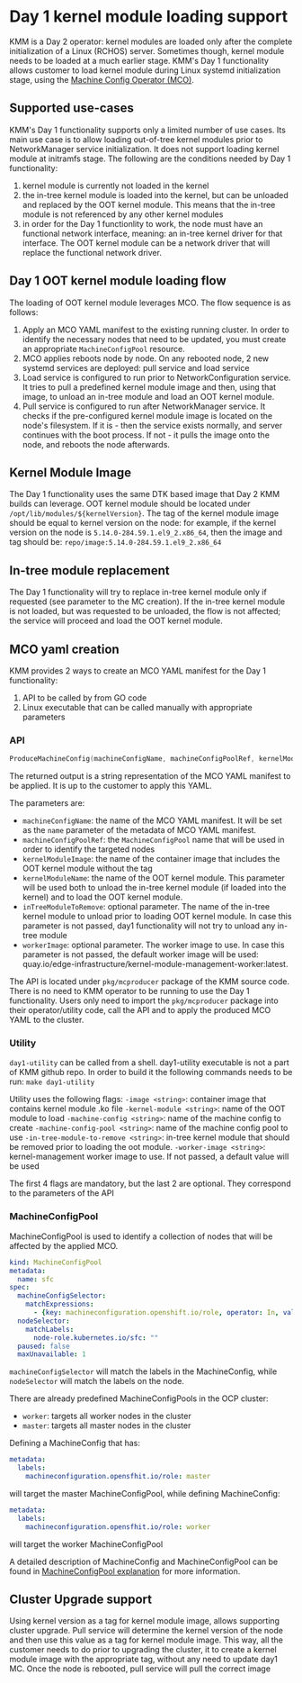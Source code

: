 # Day 1 kernel module loading support

KMM is a Day 2 operator: kernel modules are loaded only after the complete initialization of a Linux (RCHOS) server.
Sometimes though, kernel module needs to be loaded at a much earlier stage.
KMM's Day 1 functionality allows customer to load kernel module during Linux systemd initialization stage, using the [Machine Config Operator (MCO)](https://docs.openshift.com/container-platform/4.13/post_installation_configuration/machine-configuration-tasks.html).

## Supported use-cases

KMM's Day 1 functionality supports only a limited number of use cases. Its main use case is to allow loading out-of-tree kernel modules
prior to NetworkManager service initialization. It does not support loading kernel module at initramfs stage.
The following are the conditions needed by Day 1 functionality:

1. kernel module is currently not loaded in the kernel
2. the in-tree kernel module is loaded into the kernel, but can be unloaded and replaced by the OOT kernel module.
   This means that the in-tree module is not referenced by any other kernel modules
3. in order for the Day 1 functionlity to work, the node must have an functional network interface, meaning: an in-tree kernel driver for that interface.
   The OOT kernel module can be a network driver that will replace the functional network driver.

## Day 1 OOT kernel module loading flow

The loading of OOT kernel module leverages MCO. The flow sequence is as follows:

1. Apply an MCO YAML manifest to the existing running cluster. In order to identify the necessary nodes that need to be
   updated, you must create an appropriate `MachineConfigPool` resource.
2. MCO applies reboots node by node. On any rebooted node, 2 new systemd services are deployed: pull service and load service
3. Load service is configured to run prior to NetworkConfiguration service. It tries to pull a predefined kernel module image
   and then, using that image, to unload an in-tree module and load an OOT kernel module. 
4. Pull service is configured to run after NetworkManager service. It checks if the pre-configured kernel module image is located
   on the node's filesystem. If it is - then the service exists normally, and server continues with the boot process.
   If not - it pulls the image onto the node, and reboots the node afterwards.

## Kernel Module Image

The Day 1 functionality uses the same DTK based image that Day 2 KMM builds can leverage.
OOT kernel module should be located under `/opt/lib/modules/${kernelVersion}`.
The tag of the kernel module image should be equal to kernel version on the node: for example,
if the kernel version on the node is `5.14.0-284.59.1.el9_2.x86_64`, then the image and tag should be:
`repo/image:5.14.0-284.59.1.el9_2.x86_64`

## In-tree module replacement

The Day 1 functionality will try to replace in-tree kernel module only if requested (see parameter to the MC creation).
If the in-tree kernel module is not loaded, but was requested to be unloaded,  the flow is not affected;
the service will proceed and load the OOT kernel module.

## MCO yaml creation

KMM provides 2 ways to create an MCO YAML manifest for the Day 1 functionality:
1. API to be called by from GO code
2. Linux executable that can be called manually with appropriate parameters 

### API

```go
ProduceMachineConfig(machineConfigName, machineConfigPoolRef, kernelModuleImage, kernelModuleName string) (string, error)
```

The returned output is a string representation of the MCO YAML manifest to be applied.
It is up to the customer to apply this YAML.

The parameters are:

- `machineConfigName`: the name of the MCO YAML manifest. It will be set as the `name` parameter of the metadata of MCO YAML manifest.
- `machineConfigPoolRef`: the `MachineConfigPool` name that will be used in order to identify the targeted nodes
- `kernelModuleImage`: the name of the container image that includes the OOT kernel module without the tag
- `kernelModuleName`: the name of the OOT kernel module. This parameter will be used both to unload the in-tree kernel module
   (if loaded into the kernel) and to load the OOT kernel module.
- `inTreeModuleToRemove`: optional parameter. The name of the in-tree kernel module to unload prior to loading OOT kernel module.
                          In case this parameter is not passed, day1 functionality will not try to unload any in-tree
                          module
- `workerImage`: optional parameter. The worker image to use. In case this parameter is not passed, the default worker image 
                 will be used: quay.io/edge-infrastructure/kernel-module-management-worker:latest.
                                       

The API is located under `pkg/mcproducer` package of the KMM source code.
There is no need to KMM operator to be running to use the Day 1 functionality.
Users only need to import the `pkg/mcproducer` package into their operator/utility code, call the API and to apply the produced
MCO YAML to the cluster.

### Utility
`day1-utility` can be called from a shell. day1-utility executable is not a part of KMM github repo.
In order to build it the following commands needs to be run:
`make day1-utility`

Utility uses the following flags:
`-image <string>`: container image that contains kernel module .ko file
`-kernel-module <string>`: name of the OOT module to load
`-machine-config <string>`: name of the machine config to create
`-machine-config-pool <string>`: name of the machine config pool to use
`-in-tree-module-to-remove <string>`: in-tree kernel module that should be removed prior to loading the oot module.
`-worker-image <string>`: kernel-management worker image to use. If not passed, a default value will be used

The first 4 flags are mandatory, but the last 2 are optional. They correspond to the parameters of the API

### MachineConfigPool

MachineConfigPool is used to identify a collection of nodes that will be affected by the applied MCO.

```yaml
kind: MachineConfigPool
metadata:
  name: sfc
spec:
  machineConfigSelector:
    matchExpressions:
      - {key: machineconfiguration.openshift.io/role, operator: In, values: [worker, sfc]}
  nodeSelector:
    matchLabels:
      node-role.kubernetes.io/sfc: ""
  paused: false
  maxUnavailable: 1
```

`machineConfigSelector` will match the labels in the MachineConfig, while `nodeSelector` will match the labels
on the node.

There are already predefined MachineConfigPools in the OCP cluster:

- `worker`: targets all worker nodes in the cluster
- `master`: targets all master nodes in the cluster

Defining a MachineConfig that has:
```yaml
metadata:
  labels:
    machineconfiguration.opensfhit.io/role: master
```
will target the master MachineConfigPool, while defining MachineConfig:
```yaml
metadata:
  labels:
    machineconfiguration.opensfhit.io/role: worker
```
will target the worker MachineConfigPool

A detailed description of MachineConfig and MachineConfigPool can be found in [MachineConfigPool explanation](https://www.redhat.com/en/blog/openshift-container-platform-4-how-does-machine-config-pool-work) for more information.

## Cluster Upgrade support
Using kernel version as a tag for kernel module image, allows supporting cluster upgrade. Pull service will determine the kernel version of the 
node and then use this value as a tag for kernel module image. This way, all the customer needs to do prior to upgrading the cluster, it to create a kernel module image
with the appropriate tag, without any need to update day1 MC. Once the node is rebooted, pull service will pull the correct image

